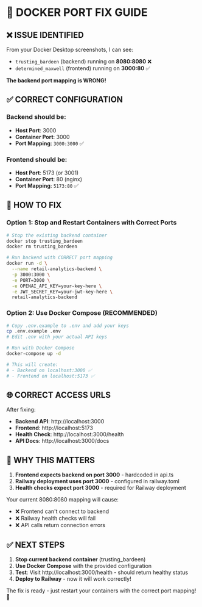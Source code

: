 # 🔧 DOCKER PORT FIX GUIDE

## ❌ ISSUE IDENTIFIED
From your Docker Desktop screenshots, I can see:
- `trusting_bardeen` (backend) running on **8080:8080** ❌ 
- `determined_maxwell` (frontend) running on **3000:80** ✅

**The backend port mapping is WRONG!**

## ✅ CORRECT CONFIGURATION

### Backend should be:
- **Host Port**: 3000 
- **Container Port**: 3000
- **Port Mapping**: `3000:3000` ✅

### Frontend should be:
- **Host Port**: 5173 (or 3001)
- **Container Port**: 80 (nginx)  
- **Port Mapping**: `5173:80` ✅

## 🔧 HOW TO FIX

### Option 1: Stop and Restart Containers with Correct Ports

```bash
# Stop the existing backend container
docker stop trusting_bardeen
docker rm trusting_bardeen

# Run backend with CORRECT port mapping
docker run -d \
  --name retail-analytics-backend \
  -p 3000:3000 \
  -e PORT=3000 \
  -e OPENAI_API_KEY=your-key-here \
  -e JWT_SECRET_KEY=your-jwt-key-here \
  retail-analytics-backend
```

### Option 2: Use Docker Compose (RECOMMENDED)

```bash
# Copy .env.example to .env and add your keys
cp .env.example .env
# Edit .env with your actual API keys

# Run with Docker Compose
docker-compose up -d

# This will create:
# - Backend on localhost:3000 ✅
# - Frontend on localhost:5173 ✅
```

## 🌐 CORRECT ACCESS URLS

After fixing:
- **Backend API**: http://localhost:3000
- **Frontend**: http://localhost:5173
- **Health Check**: http://localhost:3000/health
- **API Docs**: http://localhost:3000/docs

## 🚨 WHY THIS MATTERS

1. **Frontend expects backend on port 3000** - hardcoded in api.ts
2. **Railway deployment uses port 3000** - configured in railway.toml  
3. **Health checks expect port 3000** - required for Railway deployment

Your current 8080:8080 mapping will cause:
- ❌ Frontend can't connect to backend
- ❌ Railway health checks will fail
- ❌ API calls return connection errors

## ✅ NEXT STEPS

1. **Stop current backend container** (trusting_bardeen)
2. **Use Docker Compose** with the provided configuration
3. **Test**: Visit http://localhost:3000/health - should return healthy status
4. **Deploy to Railway** - now it will work correctly!

The fix is ready - just restart your containers with the correct port mapping! 🚀
